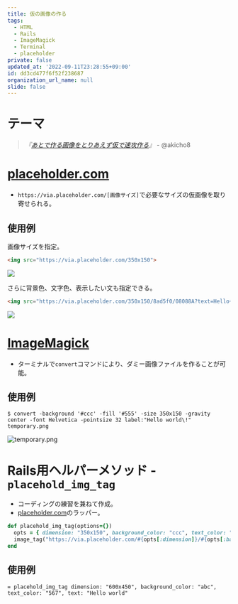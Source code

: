 ```yaml
---
title: 仮の画像の作る
tags:
  - HTML
  - Rails
  - ImageMagick
  - Terminal
  - placeholder
private: false
updated_at: '2022-09-11T23:28:55+09:00'
id: dd3cd477f6f52f238687
organization_url_name: null
slide: false
---
```

# テーマ

>*『[あとで作る画像をとりあえず仮で速攻作る](http://qiita.com/akicho8/items/4296fe7266820ffe9d43#comment-ac0af2ba4b762e2452f5)』* - @akicho8 

# [placeholder.com](https://placeholder.com/)

- `https://via.placeholder.com/[画像サイズ]`で必要なサイズの仮画像を取り寄せられる。

## 使用例

画像サイズを指定。

```html
<img src="https://via.placeholder.com/350x150">
```

![](https://via.placeholder.com/350x150)

さらに背景色、文字色、表示したい文も指定できる。

```html
<img src="https://via.placeholder.com/350x150/8ad5f0/08088A?text=Hello+world!">
```

![](https://via.placeholder.com/350x150/8ad5f0/08088A?text=Hello+world!)


# [ImageMagick](http://www.imagemagick.org/script/index.php)

- ターミナルで`convert`コマンドにより、ダミー画像ファイルを作ることが可能。

## 使用例

```
$ convert -background '#ccc' -fill '#555' -size 350x150 -gravity center -font Helvetica -pointsize 32 label:"Hello world\!" temporary.png
```

![temporary.png](https://qiita-image-store.s3.amazonaws.com/0/82804/0374432a-727d-42d6-8a0d-90adfcb5d858.png)

# Rails用ヘルパーメソッド - `placehold_img_tag`

- コーディングの練習を兼ねて作成。
- [placeholder.com](https://placeholder.com/)のラッパー。

```rb:/app/helpers/application_helper.rb
def placehold_img_tag(options={})
  opts = { dimension: "350x150", background_color: "ccc", text_color: "555", text: "" }.merge(options)
  image_tag("https://via.placeholder.com/#{opts[:dimension]}/#{opts[:background_color]}/#{opts[:text_color]}?text=#{opts[:text].tr(" ", "+")}")
end
```

## 使用例

```haml:index.html.haml
= placehold_img_tag dimension: "600x450", background_color: "abc", text_color: "567", text: "Hello world"
```
